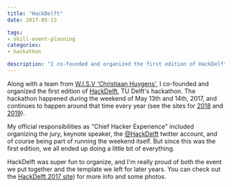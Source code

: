 ```yaml
---
title: "HackDelft"
date: 2017-05-13

tags:
- skill-event-planning
categories:
- hackathon

description: "I co-founded and organized the first edition of HackDelft, TU Delft's hackathon."
---
```


Along with a team from [W.I.S.V 'Christiaan Huygens'](https://ch.tudelft.nl/), I co-founded and organized the first edition of [HackDelft](https://2017.hackdelft.nl), TU Delft's hackathon. The hackathon happened during the weekend of May 13th and 14th, 2017, and continues to happen around that time every year (see the sites for [2018](https://2018.hackdelft.nl/) and [2019](https://2019.hackdelft.nl/)).

My official responsibilities as "Chief Hacker Experience" included organizing the jury, keynote speaker, the [@HackDelft](https://twitter.com/hackdelft) twitter account, and of course being part of running the weekend itself. But since this was the first edition, we all ended up doing a little bit of everything. 

HackDelft was super fun to organize, and I'm really proud of both the event we put together and the template we left for later years. You can check out the [HackDelft 2017 site](https://2017.hackdelft.nl)) for more info and some photos.